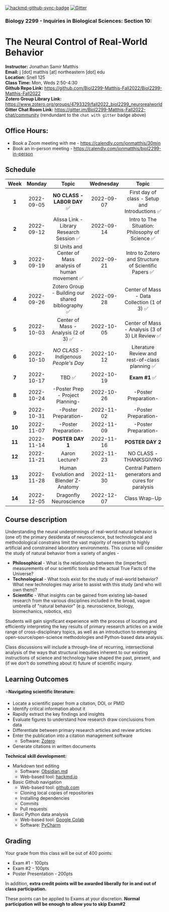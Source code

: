 [![hackmd-github-sync-badge](https://hackmd.io/GsMNof8IRm61DvvJTsCZgA/badge)](https://hackmd.io/GsMNof8IRm61DvvJTsCZgA) 
[![Gitter](https://badges.gitter.im/Biol2299-Matthis-Fall2022-chat/community.svg)](https://gitter.im/Biol2299-Matthis-Fall2022-chat/community?utm_source=badge&utm_medium=badge&utm_campaign=pr-badge)

### Biology 2299 - Inquiries in Biological Sciences: Section 10: 
# The Neural Control of Real-World Behavior

**Instructor:** Jonathan Samir Matthis  
**Email:** j [dot] matthis [at] northeastern [dot] edu  
**Location:** Snell 125    
**Class Time:** Mon, Weds 2:50-4:30  
**Github Repo Link:** https://github.com/Biol2299-Matthis-Fall2022/Biol2299-Matthis-Fall2022  
**Zotero Group Library Link:** https://www.zotero.org/groups/4793329/fall2022_biol2299_neurorealworld
**Gitter Chat Room Link:** https://gitter.im/Biol2299-Matthis-Fall2022-chat/community (rendundant to the `chat with gitter` badge above)

## Office Hours:
 - Book a Zoom meeting with me - https://calendly.com/jonmatthis/30min
 - Book an in-person meeting - https://calendly.com/jonmatthis/biol2299-in-person

## Schedule
| **Week** | **Monday** |                          **Topic**                           | **Wednesday** |                                         **Topic**                                         |
|:---:|:------:|:------------------------------------------------------------:|:----:|:-----------------------------------------------------------------------------------------:|
|  **1**   | 2022-09-05 |               **NO CLASS - LABOR DAY**      ✅                |  2022-09-07   |                      First day of class - Setup and Introductions  ✅                      |  
|  **2**   | 2022-09-12 |         Alissa Link - Library Research Session    ✅          |  2022-09-14   | Intro to The Situation: Philosophy of Science   ✅ |  
|  **3**   | 2022-09-19 |  SI Units and Center of Mass analysis of human movement  ✅   |  2022-09-21   |            Intro to Zotero and Structure of Scientific Papers ✅           |  
|  **4**   | 2022-09-26 |     Zotero Group - Building our shared bibliography ✅       |  2022-09-28   |            Center of Mass -  Data Collection (1 of  3)  ✅            |   
|  **5**   | 2022-10-03 | Center of Mass -   Analysis (2 of 3) ✅ |  2022-10-05   |                  Center of Mass -   Analysis (3 of  3) Lit Review ✅                  |   
|  **6**   | 2022-10-10 |             *NO CLASS - Indigenous People's Day*             |  2022-10-12   |             Literature Review and rest-of-class planning     ✅             |   
|  **7**   | 2022-10-17 |                          TBD      ✅                          |  2022-10-19   |                                      **Exam #1**   ✅                                      |  
|  **8**   | 2022-10-24 |               -Poster Prep - Project Planning-               |  2022-10-26   |                                   -Poster Preparation-                                    |  
|  **9**   | 2022-10-31 |                     -Poster Preparation-                     |  2022-11-02   |                                   -Poster Preparation-                                    |  
|  **10**  | 2022-11-07 |                     -Poster Preparation-                     |  2022-11-09   |                                   -Poster Preparation-                                    |  
|  **11**  | 2022-11-14 |                       **POSTER DAY 1**                       |  2022-11-16   |                                     **POSTER DAY 2**                                      |  
|  **12**  | 2022-11-21 |                        Aaron Lecture?                        |  2022-11-23   |                                  NO CLASS - THANKSGIVING                                  |  
|  **13**  | 2022-11-28 |            Human Evolution and Blender Z-Anatomy             |  2022-11-30   |                    Central Pattern generators and cures for paralysis                     |  
|  **14**  | 2022-12-05 |                    Dragonfly Neuroscience                    |  2022-12-07   |                                       Class Wrap-Up                                       |  



## Course description

Understanding the neural underpinnings of real-world natural behavior is (one of) the primary desiderata of neuroscience, but technological and methodological constrains limit the vast majority of research to highly artificial and constrained laboratory environments. This course will consider the study of natural behavior from a variety of angles - 

- **Philosophical** - What is the relationship between the (imperfect) measurements of our scientific tools and the actual True Facts of the Universe?
- **Technological** - What tools exist for the study of real-world behavior? What new technologies may arise to assist with this study (and who will own them)?
- **Scientific** - What insights can be gained from existing lab-based research from the various disciplines included in the broad, vague umbrella of "natural behavior" (e.g. neuroscience, biology, biomechanics, robotics, etc)

Students will gain significant experience with the process of locating and efficiently interpreting the key results of primary research articles on a wide range of cross-disciplinary topics, as well as an introduction to emerging open-source/open-science methodologies and Python-based data analysis.

Class discussions will include a through-line of recurring, intersectional analysis of the ways that structural inequities inherent to our existing instructions of science and technology have shaped the past, present, and (if we don't do something about it) future of scientific inquiry.



## Learning Outcomes

⭐**Navigating scientific literature:**
- Locate a scientific paper from a citation, DOI, or PMID
- Identify critical information about it
- Rapidly extract the key findings and insights
- Evaluate figures to understand how research draw conclusions from data
- Differentiate between primary research articles and review articles
- Enter the publication into a citation management software 
    - Software: [Zotero](https://www.zotero.org/)
- Generate citations in written documents

**Technical skill development:**
- Markdown text editing
    - Software: [Obsidian.md](https://obsidian.md/)
    - Web-based tool: [hackmd.io](https://hackmd.io)
- Basic Github navigation
    - Web-based tool: [github.com](https://github.com)
    - Cloning local copies of repositories
    - Installing dependencies
    - Commits
    - Pull requests
- Basic Python data analysis
    - Web-based tool: [Google Colab](https://colab.google.com)
    - Software: [PyCharm](https://www.jetbrains.com/pycharm/)

## Grading

Your grade from this class will be out of 400 points:
- Exam #1 - 100pts
- Exam #2 - 100pts
- Poster Presentation - 200pts

In addition, **extra credit points will be awarded liberally for in and out of class participation.**

These points can be applied to Exams at your discretion. **Normal participation will be enough to allow you to skip Exam#2** 
